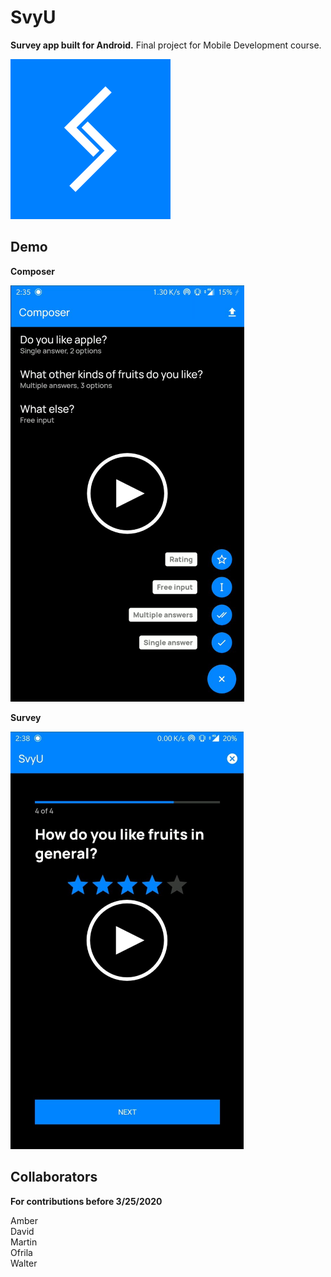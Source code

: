 # SvyU
**Survey app built for Android.** Final project for Mobile Development course.  

![SvyU icon: two checkmarks forming the shape of letter S.](./android-client/res/svyu-icon.png)

## Demo
**Composer**  

[![Click to play a video demonstration of composer.](./android-client/res/svyu-composer-play.png)](https://svyuwebsite.blob.core.windows.net/res/svyu-composer.mp4)  

**Survey**

[![Click to play a video demonstration of survey.](./android-client/res/svyu-survey-play.png)](https://svyuwebsite.blob.core.windows.net/res/svyu-survey.mp4)

## Collaborators
**For contributions before 3/25/2020**  

Amber  
David  
Martin  
Ofrila  
Walter  
